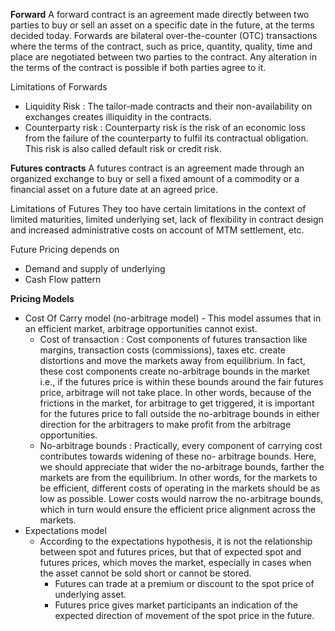 **Forward**
A forward contract is an agreement made directly between two parties to buy or sell an asset on a specific date in the future, at the terms decided today. Forwards are bilateral over-the-counter (OTC) transactions where the terms of the contract, such as price, quantity, quality, time and place are negotiated between two parties to the contract. Any alteration in the terms of the contract is possible if both parties agree to it.

Limitations of Forwards
* Liquidity Risk : The tailor-made contracts and their non-availability on exchanges creates illiquidity in the contracts.
* Counterparty risk : Counterparty risk is the risk of an economic loss from the failure of the counterparty to fulfil its contractual obligation. This risk is also called default risk or credit risk.

**Futures contracts**
A futures contract is an agreement made through an organized exchange to buy or sell a fixed amount of a commodity or a financial asset on a future date at an agreed price. 

Limitations of Futures
They too have certain limitations in the context of limited maturities, limited underlying set, lack of flexibility in contract design and increased administrative costs on account of MTM settlement, etc.



Future Pricing depends on
* Demand and supply of underlying
* Cash Flow pattern

**Pricing Models**
* Cost Of Carry model (no-arbitrage model) - This model assumes that in an efficient market, arbitrage opportunities cannot exist.
	* Cost of transaction : Cost components of futures transaction like margins, transaction costs (commissions), taxes etc. create distortions and move the markets away from equilibrium. In fact, these cost components create no-arbitrage bounds in the market i.e., if the futures price is within these bounds around the fair futures price, arbitrage will not take place. In other words, because of the frictions in the market, for arbitrage to get triggered, it is important for the futures price to fall outside the no-arbitrage bounds in either direction for the arbitragers to make profit from the arbitrage opportunities.
	* No-arbitrage bounds : Practically, every component of carrying cost contributes towards widening of these no- arbitrage bounds. Here, we should appreciate that wider the no-arbitrage bounds, farther the markets are from the equilibrium. In other words, for the markets to be efficient, different costs of operating in the markets should be as low as possible. Lower costs would narrow the no-arbitrage bounds, which in turn would ensure the efficient price alignment across the markets.
* Expectations model 
	* According to the expectations hypothesis, it is not the relationship between spot and futures prices, but that of expected spot and futures prices, which moves the market, especially in cases when the asset cannot be sold short or cannot be stored.
		* Futures can trade at a premium or discount to the spot price of underlying asset.
		* Futures price gives market participants an indication of the expected direction of movement of the spot price in the future.